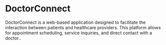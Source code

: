 # DoctorConnect
DoctorConnect is a web-based application designed to facilitate the interaction between patients and healthcare providers. This platform allows for appointment scheduling, service inquiries, and direct contact with a doctor..
